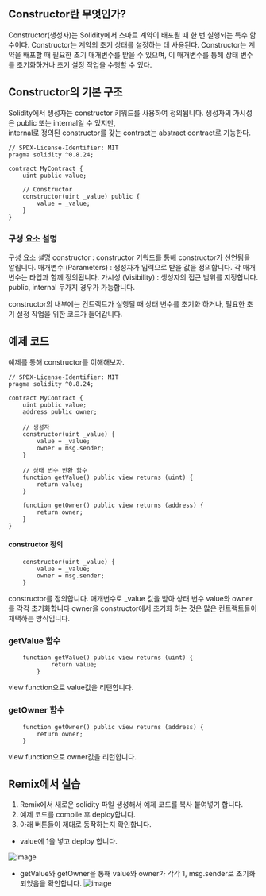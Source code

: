 ## Constructor란 무엇인가?

Constructor(생성자)는 Solidity에서 스마트 계약이 배포될 때 한 번 실행되는 특수 함수이다. Constructor는 계약의 초기 상태를 설정하는 데 사용된다. Constructor는 계약을 배포할 때 필요한 초기 매개변수를 받을 수 있으며, 이 매개변수를 통해 상태 변수를 초기화하거나 초기 설정 작업을 수행할 수 있다. 

## Constructor의 기본 구조

Solidity에서 생성자는 constructor 키워드를 사용하여 정의됩니다. 생성자의 가시성은 public 또는 internal일 수 있지만,  
internal로 정의된 constructor를 갖는 contract는 abstract contract로 기능한다. 

```solidity
// SPDX-License-Identifier: MIT
pragma solidity ^0.8.24;

contract MyContract {
    uint public value;

    // Constructor 
    constructor(uint _value) public {
        value = _value;
    }
}
```
### 구성 요소 설명 

구성 요소 설명
constructor : constructor 키워드를 통해 constructor가 선언됨을 알립니다.
매개변수 (Parameters) : 생성자가 입력으로 받을 값을 정의합니다. 각 매개변수는 타입과 함께 정의됩니다.
가시성 (Visibility) : 생성자의 접근 범위를 지정합니다. public, internal 두가지 경우가 가능합니다.  

constructor의 내부에는 컨트랙트가 실행될 때 상태 변수를 초기화 하거나, 필요한 초기 설정 작업을 위한 코드가 들어갑니다. 



## 예제 코드

예제를 통해 constructor를 이해해보자. 

```solidity
// SPDX-License-Identifier: MIT
pragma solidity ^0.8.24;

contract MyContract {
    uint public value;
    address public owner;

    // 생성자
    constructor(uint _value) {
        value = _value;
        owner = msg.sender;
    }

    // 상태 변수 반환 함수
    function getValue() public view returns (uint) {
        return value;
    }

    function getOwner() public view returns (address) {
        return owner;
    }
}
```

#### constructor 정의

```solidity
    constructor(uint _value) {
        value = _value;
        owner = msg.sender;
    }
```

constructor를 정의합니다. 매개변수로 _value 값을 받아 상태 변수 value와 owner를 각각 초기화합니다
owner을 constructor에서 초기화 하는 것은 많은 컨트랙트들이 채택하는 방식입니다. 

### getValue 함수

```solidity
    function getValue() public view returns (uint) {
            return value;
        }
```

view function으로 value값을 리턴합니다. 

### getOwner 함수

```solidity
    function getOwner() public view returns (address) {
        return owner;
    }
```
view function으로 owner값을 리턴합니다. 


## Remix에서 실습 
1. Remix에서 새로운 solidity 파일 생성해서 예제 코드를 복사 붙여넣기 합니다.
2. 예제 코드를 compile 후 deploy합니다.
3. 아래 버튼들이 제대로 동작하는지 확인합니다.

- value에 1을 넣고 deploy 합니다.
  
![image](https://github.com/mmingyeomm/nestJS/assets/87323564/66da8dce-47ac-4370-a30e-17276fc776d4)


- getValue와 getOwner을 통해 value와 owner가 각각 1, msg.sender로 초기화 되었음을 확인합니다. 
![image](https://github.com/mmingyeomm/nestJS/assets/87323564/7f5ca5fb-a66c-4e06-8f30-743164a9468c)
